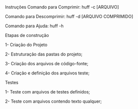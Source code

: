 Instruções
Comando para Comprimir:
huff -c [ARQUIVO]

Comando para Descomprimir:
huff -d [ARQUIVO COMPRIMIDO]

Comando para Ajuda:
huff -h

Etapas de construção

1- Criação do Projeto

2- Estruturação das pastas do projeto;

3- Criação dos arquivos de código-fonte;

4- Criação e definição dos arquivos teste;


Testes

1- Teste com arquivos de testes definidos;

2- Teste com arquivos contendo texto qualquer;
